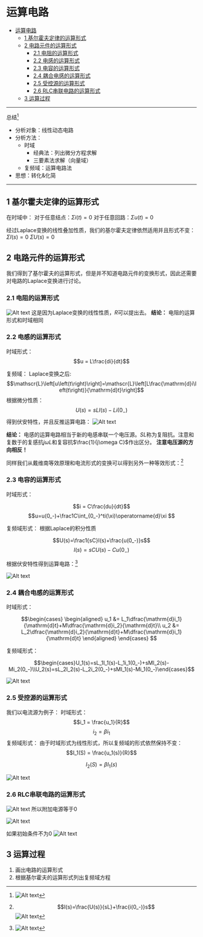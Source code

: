 # 运算电路  


<!-- @import "[TOC]" {cmd="toc" depthFrom=1 depthTo=6 orderedList=false} -->

<!-- code_chunk_output -->

- [运算电路](#运算电路)
  - [1 基尔霍夫定律的运算形式](#1-基尔霍夫定律的运算形式)
  - [2 电路元件的运算形式](#2-电路元件的运算形式)
    - [2.1 电阻的运算形式](#21-电阻的运算形式)
    - [2.2 电感的运算形式](#22-电感的运算形式)
    - [2.3 电容的运算形式](#23-电容的运算形式)
    - [2.4 耦合电感的运算形式](#24-耦合电感的运算形式)
    - [2.5 受控源的运算形式](#25-受控源的运算形式)
    - [2.6 RLC串联电路的运算形式](#26-rlc串联电路的运算形式)
  - [3 运算过程](#3-运算过程)

<!-- /code_chunk_output -->


---
总结[^总结]

- 分析对象：线性动态电路
- 分析方法：
  - 时域
    - 经典法：列出微分方程求解
    - 三要素法求解（向量域）
  - 复频域：运算电路法
- 思想：转化&化简

---

## 1 基尔霍夫定律的运算形式  

在时域中：
对于任意结点：$\Sigma i(t) = 0$
对于任意回路：$\Sigma u(t) = 0$

经过Laplace变换的线性叠加性质，我们的基尔霍夫定律依然适用并且形式不变：
$\Sigma I(s) = 0$
$\Sigma U(s) = 0$

## 2 电路元件的运算形式  

我们得到了基尔霍夫的运算形式，但是并不知道电路元件的变换形式，因此还需要对电路的Laplace变换进行讨论。

### 2.1 电阻的运算形式  

![Alt text](image-7.png)
这是因为Laplace变换的线性性质，$R$可以提出去。
**结论：**  电阻的运算形式和时域相同

### 2.2 电感的运算形式  

时域形式：
$$u = L\frac{di}{dt}$$

复频域：
Laplace变换之后:
$$\mathscr{L}\left[u\left(t\right)\right]=\mathscr{L}\left[L\frac{\mathrm{d}i\left(t\right)}{\mathrm{d}t}\right]$$
根据微分性质：
$$U(s)=sLI(s)-Li(0_{-})$$
得到伏安特性，并且反推运算电路：
![Alt text](image-8.png)

**结论：** 电感的运算电路相当于新的电感串联一个电压源。$SL$称为复阻抗。注意和复数于的复感抗$j\omega L$和复容抗$\frac{1}{j\omega C}$作出区分。
**注意电压源的方向相反！**

同样我们从戴维南等效原理和电流形式的变换可以得到另外一种等效形式：[^电流等效形式]



### 2.3 电容的运算形式  

时域形式：

$$i = C\frac{du}{dt}$$
$$u=u(0_-)+\frac1C\int_{0_-}^ti(\xi)\operatorname{d}\xi $$

复频域形式：
根据Laplace的积分性质

$$U(s)=\frac1{sC}I(s)+\frac{u(0_-)}s$$
$$I(s)=sCU(s)-Cu(0_-)$$

根据伏安特性得到运算电路：[^电流形式]

![Alt text](image-10.png)

### 2.4 耦合电感的运算形式  

时域形式：


$$\begin{cases}
\begin{aligned}
u_1 &= L_1\dfrac{\mathrm{d}i_1}{\mathrm{d}t}+M\dfrac{\mathrm{d}i_2}{\mathrm{d}t}\\
u_2 &= L_2\dfrac{\mathrm{d}i_2}{\mathrm{d}t}+M\dfrac{\mathrm{d}i_1}{\mathrm{d}t}
\end{aligned}
\end{cases}
$$


复频域形式：

$$\begin{cases}U_1(s)=sL_1I_1(s)-L_1i_1(0_-)+sMI_2(s)-Mi_2(0_-)\\U_2(s)=sL_2I_2(s)-L_2i_2(0_-)+sMI_1(s)-Mi_1(0_-)\end{cases}$$


![Alt text](image-11.png)

### 2.5 受控源的运算形式  

我们以电流源为例子：
时域形式：
$$i_1 = \frac{u_1}{R}$$
$$i_2 = \beta i_1$$
复频域形式： 
由于时域形式为线性形式，所以复频域的形式依然保持不变：
$$I_1(S) = \frac{u_1(s)}{R}$$

$$I_2(S) = \beta I_1(s)$$

![Alt text](image-13.png)

### 2.6 RLC串联电路的运算形式  

![Alt text](image-14.png)
所以附加电源等于0

![Alt text](image-15.png)


如果初始条件不为0
![Alt text](IMG_20231018_172037_edit_22603440141897.jpg)

## 3 运算过程

1. 画出电路的运算形式
2. 根据基尔霍夫的运算形式列出复频域方程




<!-- ==END==  -->

[^电流等效形式]:$$I(s)=\frac{U(s)}{sL}+\frac{i(0_-)}s$$
![Alt text](image-9.png)


[^电流形式]:![Alt text](image-12.png)

[^总结]:![Alt text](IMG_20231018_171419_edit_22232908348080.jpg)